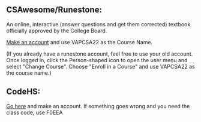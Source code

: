 ## CSAwesome/Runestone:
An online, interactive (answer questions and get them corrected) textbook officially approved by the College Board.

[Make an account](https://runestone.academy/user/register) and use VAPCSA22 as the Course Name.

(If you already have a runestone account, feel free to use your old account. Once logged in, click the Person-shaped icon to open the user menu and select "Change Course". Choose "Enroll in a Course" and use VAPCSA22 as the course name.)

## CodeHS: 

[Go here](https://codehs.com/go/F0EEA) and make an account. If something goes wrong and you need the class code, use F0EEA